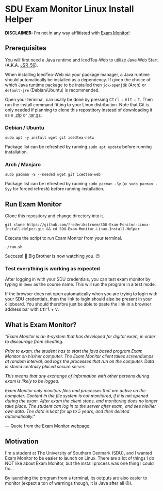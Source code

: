 # SDU Exam Monitor Linux Install Helper
**DISCLAIMER:** I'm not in any way afflitiated with [Exam Monitor](https://sdu.exammonitor.dk/)!

## Prerequisites
You will first need a Java runtime and IcedTea-Web to utilize Java Web Start (A.K.A. [JSR-56](http://www.jcp.org/en/jsr/detail?id=56)).

When installing IcedTea-Web via your package manager, a Java runtime should automatically be installed as a dependency. If given the choice of which Java runtime package to be installed then `jdk-openjdk` (Arch) or `default-jre` (Debian/Ubuntu) is recommended.

Open your terminal, can usally be done by pressing <kbd>Ctrl</kbd> + <kbd>Alt</kbd> + <kbd>T</kbd>. Then run the install command fitting to your Linux distribution. Note that Git is only needed if planning to clone this repostitory instead of downloading it as a [.zip](https://github.com/frederikstroem/SDU-Exam-Monitor-Linux-Install-Helper/archive/refs/heads/main.zip) or [.tar.gz](https://github.com/frederikstroem/SDU-Exam-Monitor-Linux-Install-Helper/archive/refs/heads/main.tar.gz).

### Debian / Ubuntu
```
sudo apt -y install wget git icedtea-netx
```

Package list can be refreshed by running `sudo apt update` before running installation.

### Arch / Manjaro
```
sudo pacman -S --needed wget git icedtea-web
```

Package list can be refreshed by running `sudo pacman -Sy` (or `sudo pacman -Syy` for forced refresh) before running installation.

## Run Exam Monitor
Clone this repository and change directory into it.

```
git clone https://github.com/frederikstroem/SDU-Exam-Monitor-Linux-Install-Helper.git && cd SDU-Exam-Monitor-Linux-Install-Helper
```

Execute the script to run Exam Monitor from your terminal.
```
./run.sh
```

Success! 🎉 Big Brother is now watching you. 😉

### Test everything is working as expected
After logging in with your SDU credentials, you can test exam monitor by typing in `demo` as the course name. This will run the program in a test mode.

If the browser does not open automatically when you are trying to login with your SDU credentials, then the link to login should also be present in your clipboard. You should therefore just be able to paste the link in a browser address bar with <kbd>Ctrl</kbd> + <kbd>V</kbd>.

## What is Exam Monitor?

*"Exam Monitor is an it-system that has developed for digital exam, in order to discourage from cheating.*

*Prior to exam, the student has to start the java based program Exam Monitor on his/her computer. The Exam Monitor client takes screendumps at random interval, and logs the processes that run on the computer. Data is stored centrally placed secure server.*

*This means that any exchange of information with other persons during exam is likely to be logged.*

*Exam Monitor only monitors files and processes that are active on the computer. Content in the file system is not monitored, if it is not opened during the exam. After exam the client stops, and monitoring does no longer take place. The student can log in to the server after exam, and see his/her own data. The data is kept for up to 5 years, and then deleted automatically."*

 — Quote from the [Exam Monitor webpage](https://sdu.exammonitor.dk/).

## Motivation
I'm a student at The University of Southern Denmark (SDU), and I wanted Exam Monitor to be easier to launch on Linux. There are a lot of things I do NOT like about Exam Monitor, but the install process was one thing I could fix...

By launching the program from a terminal, its outputs are also easier to monitor (expect a ton of warnings though, it is Java after all 😝).
